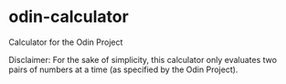 # odin-calculator
Calculator for the Odin Project 

Disclaimer: For the sake of simplicity, this calculator only evaluates two pairs of numbers at a time (as specified by the Odin Project). 